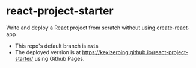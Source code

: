# react-project-starter
Write and deploy a React project from scratch without using create-react-app

- This repo's default branch is `main`
- The deployed version is at https://kexizeroing.github.io/react-project-starter/ using Github Pages.
